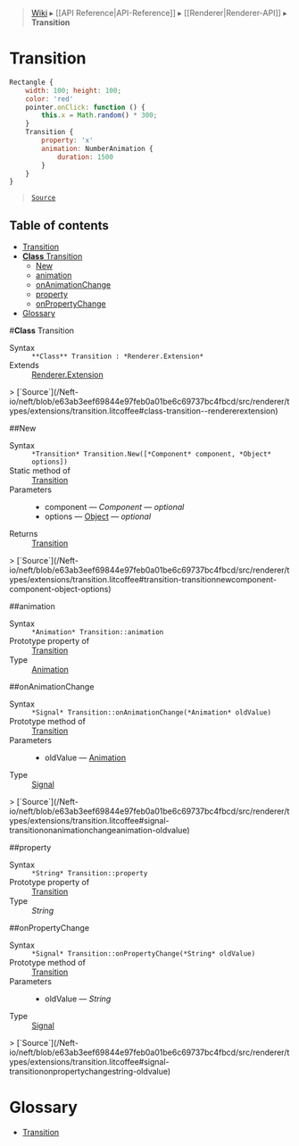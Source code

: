 > [Wiki](Home) ▸ [[API Reference|API-Reference]] ▸ [[Renderer|Renderer-API]] ▸ **Transition**

# Transition

```javascript
Rectangle {
    width: 100; height: 100;
    color: 'red'
    pointer.onClick: function () {
        this.x = Math.random() * 300;
    }
    Transition {
        property: 'x'
        animation: NumberAnimation {
            duration: 1500
        }
    }
}
```

> [`Source`](/Neft-io/neft/blob/e63ab3eef69844e97feb0a01be6c69737bc4fbcd/src/renderer/types/extensions/transition.litcoffee)

## Table of contents
* [Transition](#transition)
* [**Class** Transition](#class-transition)
  * [New](#new)
  * [animation](#animation)
  * [onAnimationChange](#onanimationchange)
  * [property](#property)
  * [onPropertyChange](#onpropertychange)
* [Glossary](#glossary)

#**Class** Transition
<dl><dt>Syntax</dt><dd><code>&#x2A;&#x2A;Class&#x2A;&#x2A; Transition : &#x2A;Renderer.Extension&#x2A;</code></dd><dt>Extends</dt><dd><a href="/Neft-io/neft/wiki/Renderer-Extension-API#class-extension">Renderer.Extension</a></dd></dl>
> [`Source`](/Neft-io/neft/blob/e63ab3eef69844e97feb0a01be6c69737bc4fbcd/src/renderer/types/extensions/transition.litcoffee#class-transition--rendererextension)

##New
<dl><dt>Syntax</dt><dd><code>&#x2A;Transition&#x2A; Transition.New([&#x2A;Component&#x2A; component, &#x2A;Object&#x2A; options])</code></dd><dt>Static method of</dt><dd><a href="/Neft-io/neft/wiki/Renderer-Transition-API#class-transition">Transition</a></dd><dt>Parameters</dt><dd><ul><li>component — <i>Component</i> — <i>optional</i></li><li>options — <a href="/Neft-io/neft/wiki/Utils-API#isobject">Object</a> — <i>optional</i></li></ul></dd><dt>Returns</dt><dd><a href="/Neft-io/neft/wiki/Renderer-Transition-API#class-transition">Transition</a></dd></dl>
> [`Source`](/Neft-io/neft/blob/e63ab3eef69844e97feb0a01be6c69737bc4fbcd/src/renderer/types/extensions/transition.litcoffee#transition-transitionnewcomponent-component-object-options)

##animation
<dl><dt>Syntax</dt><dd><code>&#x2A;Animation&#x2A; Transition::animation</code></dd><dt>Prototype property of</dt><dd><a href="/Neft-io/neft/wiki/Renderer-Transition-API#class-transition">Transition</a></dd><dt>Type</dt><dd><a href="/Neft-io/neft/wiki/Renderer-Animation-API#class-animation">Animation</a></dd></dl>
##onAnimationChange
<dl><dt>Syntax</dt><dd><code>&#x2A;Signal&#x2A; Transition::onAnimationChange(&#x2A;Animation&#x2A; oldValue)</code></dd><dt>Prototype method of</dt><dd><a href="/Neft-io/neft/wiki/Renderer-Transition-API#class-transition">Transition</a></dd><dt>Parameters</dt><dd><ul><li>oldValue — <a href="/Neft-io/neft/wiki/Renderer-Animation-API#class-animation">Animation</a></li></ul></dd><dt>Type</dt><dd><a href="/Neft-io/neft/wiki/Signal-API#class-signal">Signal</a></dd></dl>
> [`Source`](/Neft-io/neft/blob/e63ab3eef69844e97feb0a01be6c69737bc4fbcd/src/renderer/types/extensions/transition.litcoffee#signal-transitiononanimationchangeanimation-oldvalue)

##property
<dl><dt>Syntax</dt><dd><code>&#x2A;String&#x2A; Transition::property</code></dd><dt>Prototype property of</dt><dd><a href="/Neft-io/neft/wiki/Renderer-Transition-API#class-transition">Transition</a></dd><dt>Type</dt><dd><i>String</i></dd></dl>
##onPropertyChange
<dl><dt>Syntax</dt><dd><code>&#x2A;Signal&#x2A; Transition::onPropertyChange(&#x2A;String&#x2A; oldValue)</code></dd><dt>Prototype method of</dt><dd><a href="/Neft-io/neft/wiki/Renderer-Transition-API#class-transition">Transition</a></dd><dt>Parameters</dt><dd><ul><li>oldValue — <i>String</i></li></ul></dd><dt>Type</dt><dd><a href="/Neft-io/neft/wiki/Signal-API#class-signal">Signal</a></dd></dl>
> [`Source`](/Neft-io/neft/blob/e63ab3eef69844e97feb0a01be6c69737bc4fbcd/src/renderer/types/extensions/transition.litcoffee#signal-transitiononpropertychangestring-oldvalue)

# Glossary

- [Transition](#class-transition)

